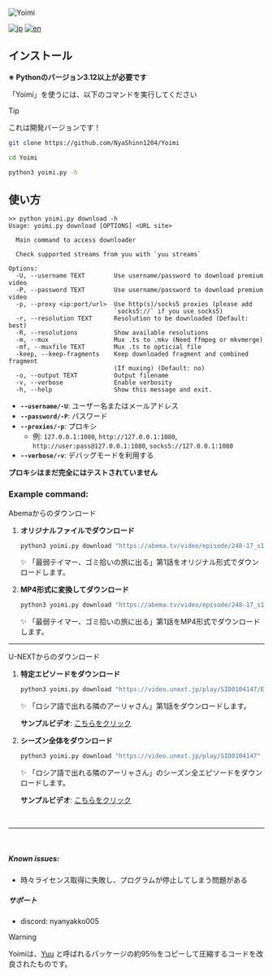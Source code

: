 ![Yoimi](https://socialify.git.ci/NyaShinn1204/Yoimi/image?description=1&descriptionEditable=Abema%E3%82%84U-Next%E3%80%81Dmm-TV%E3%81%AE%E5%8B%95%E7%94%BB%E3%83%80%E3%82%A6%E3%83%B3%E3%83%AD%E3%83%BC%E3%83%80%E3%83%BC%0AA%20Simple%20Abema%20TV%2C%20U-Next%20and%20Dmm-TV%20Downloader&font=Raleway&forks=1&issues=1&language=1&logo=https%3A%2F%2Ffiles.catbox.moe%2Fue535j.png&name=1&stargazers=1&theme=Light)

[![jp](https://img.shields.io/badge/README-jp-red.svg)](README.md)
[![en](https://img.shields.io/badge/README-en-red.svg)](README.en-us.md)

## インストール

**※ Pythonのバージョン3.12以上が必要です**

「Yoimi」を使うには、以下のコマンドを実行してください

> [!TIP]
> これは開発バージョンです！

```bash
git clone https://github.com/NyaShinn1204/Yoimi

cd Yoimi

python3 yoimi.py -h
```

## 使い方
```
>> python yoimi.py download -h
Usage: yoimi.py download [OPTIONS] <URL site>

  Main command to access downloader

  Check supported streams from yuu with `yuu streams`

Options:
  -U, --username TEXT        Use username/password to download premium video
  -P, --password TEXT        Use username/password to download premium video
  -p, --proxy <ip:port/url>  Use http(s)/socks5 proxies (please add
                             `socks5://` if you use socks5)
  -r, --resolution TEXT      Resolution to be downloaded (Default: best)
  -R, --resolutions          Show available resolutions
  -m, --mux                  Mux .ts to .mkv (Need ffmpeg or mkvmerge)
  -mf, --muxfile TEXT        Mux .ts to opticial file
  -keep, --keep-fragments    Keep downloaded fragment and combined fragment
                             (If muxing) (Default: no)
  -o, --output TEXT          Output filename
  -v, --verbose              Enable verbosity
  -h, --help                 Show this message and exit.
```

- **`--username/-U`**: ユーザー名またはメールアドレス
- **`--password/-P`**: パスワード
- **`--proxies/-p`**: プロキシ
    - 例: `127.0.0.1:1080`, `http://127.0.0.1:1080`, `http://user:pass@127.0.0.1:1080`, `socks5://127.0.0.1:1080`
- **`--verbose/-v`**: デバッグモードを利用する

**プロキシはまだ完全にはテストされていません**

### Example command: 
Abemaからのダウンロード
1. **オリジナルファイルでダウンロード**  
   ```bash
   python3 yoimi.py download "https://abema.tv/video/episode/248-17_s1_p1"
   ```
   ✨ 「最弱テイマー、ゴミ拾いの旅に出る」第1話をオリジナル形式でダウンロードします。

2. **MP4形式に変換してダウンロード**  
   ```bash
   python3 yoimi.py download "https://abema.tv/video/episode/248-17_s1_p1" --mux
   ```
   ✨ 「最弱テイマー、ゴミ拾いの旅に出る」第1話をMP4形式でダウンロードします。

- - -

U-NEXTからのダウンロード
1. **特定エピソードをダウンロード**  
   ```bash
   python3 yoimi.py download "https://video.unext.jp/play/SID0104147/ED00570917" --username あなたのメールアドレス --password あなたのパスワード
   ```
   ✨ 「ロシア語で出れる隣のアーリャさん」第1話をダウンロードします。

   **サンプルビデオ**: [こちらをクリック](https://github.com/user-attachments/assets/c98fe42c-ab27-498d-b2e5-b0ba897e2d81)

2. **シーズン全体をダウンロード**  
   ```bash
   python3 yoimi.py download "https://video.unext.jp/play/SID0104147" --username あなたのメールアドレス --password あなたのパスワード
   ```
   ✨ 「ロシア語で出れる隣のアーリャさん」のシーズン全エピソードをダウンロードします。

   **サンプルビデオ**: [こちらをクリック](https://youtu.be/09vmBKzQMQE)


&nbsp;
- - -
&nbsp;  

##### Known issues:
 * 時々ライセンス取得に失敗し、プログラムが停止してしまう問題がある

##### サポート
- discord: nyanyakko005

> [!WARNING]
> Yoimiは、[Yuu](https://github.com/noaione/yuu) と呼ばれるパッケージの約95％をコピーして圧縮するコードを改良されたものです。
